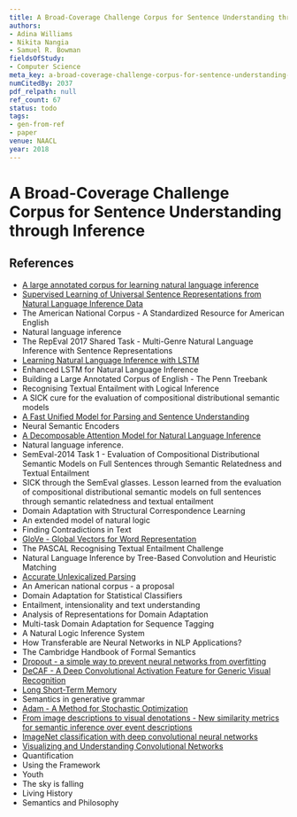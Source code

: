 ```yaml
---
title: A Broad-Coverage Challenge Corpus for Sentence Understanding through Inference
authors:
- Adina Williams
- Nikita Nangia
- Samuel R. Bowman
fieldsOfStudy:
- Computer Science
meta_key: a-broad-coverage-challenge-corpus-for-sentence-understanding-through-inference
numCitedBy: 2037
pdf_relpath: null
ref_count: 67
status: todo
tags:
- gen-from-ref
- paper
venue: NAACL
year: 2018
---
```


# A Broad-Coverage Challenge Corpus for Sentence Understanding through Inference

## References

- [A large annotated corpus for learning natural language inference](./a-large-annotated-corpus-for-learning-natural-language-inference.md)
- [Supervised Learning of Universal Sentence Representations from Natural Language Inference Data](./supervised-learning-of-universal-sentence-representations-from-natural-language-inference-data.md)
- The American National Corpus - A Standardized Resource for American English
- Natural language inference
- The RepEval 2017 Shared Task - Multi-Genre Natural Language Inference with Sentence Representations
- [Learning Natural Language Inference with LSTM](./learning-natural-language-inference-with-lstm.md)
- Enhanced LSTM for Natural Language Inference
- Building a Large Annotated Corpus of English - The Penn Treebank
- Recognising Textual Entailment with Logical Inference
- A SICK cure for the evaluation of compositional distributional semantic models
- [A Fast Unified Model for Parsing and Sentence Understanding](./a-fast-unified-model-for-parsing-and-sentence-understanding.md)
- Neural Semantic Encoders
- [A Decomposable Attention Model for Natural Language Inference](./a-decomposable-attention-model-for-natural-language-inference.md)
- Natural language inference.
- SemEval-2014 Task 1 - Evaluation of Compositional Distributional Semantic Models on Full Sentences through Semantic Relatedness and Textual Entailment
- SICK through the SemEval glasses. Lesson learned from the evaluation of compositional distributional semantic models on full sentences through semantic relatedness and textual entailment
- Domain Adaptation with Structural Correspondence Learning
- An extended model of natural logic
- Finding Contradictions in Text
- [GloVe - Global Vectors for Word Representation](./glove-global-vectors-for-word-representation.md)
- The PASCAL Recognising Textual Entailment Challenge
- Natural Language Inference by Tree-Based Convolution and Heuristic Matching
- [Accurate Unlexicalized Parsing](./accurate-unlexicalized-parsing.md)
- An American national corpus - a proposal
- Domain Adaptation for Statistical Classifiers
- Entailment, intensionality and text understanding
- Analysis of Representations for Domain Adaptation
- Multi-task Domain Adaptation for Sequence Tagging
- A Natural Logic Inference System
- How Transferable are Neural Networks in NLP Applications?
- The Cambridge Handbook of Formal Semantics
- [Dropout - a simple way to prevent neural networks from overfitting](./dropout-a-simple-way-to-prevent-neural-networks-from-overfitting.md)
- [DeCAF - A Deep Convolutional Activation Feature for Generic Visual Recognition](./decaf-a-deep-convolutional-activation-feature-for-generic-visual-recognition.md)
- [Long Short-Term Memory](./long-short-term-memory.md)
- Semantics in generative grammar
- [Adam - A Method for Stochastic Optimization](./adam-a-method-for-stochastic-optimization.md)
- [From image descriptions to visual denotations - New similarity metrics for semantic inference over event descriptions](./from-image-descriptions-to-visual-denotations-new-similarity-metrics-for-semantic-inference-over-event-descriptions.md)
- [ImageNet classification with deep convolutional neural networks](./imagenet-classification-with-deep-convolutional-neural-networks.md)
- [Visualizing and Understanding Convolutional Networks](./visualizing-and-understanding-convolutional-networks.md)
- Quantification
- Using the Framework
- Youth
- The sky is falling
- Living History
- Semantics and Philosophy
